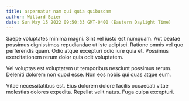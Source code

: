 ```yaml
---
title: aspernatur nam qui quia quibusdam
author: Willard Beier
date: Sun May 15 2022 09:50:33 GMT-0400 (Eastern Daylight Time)
---
```

Saepe voluptates minima magni. Sint vel iusto est numquam. Aut beatae possimus dignissimos repudiandae ut iste adipisci. Ratione omnis vel quo perferendis quam. Odio atque excepturi odio iure quia et. Possimus exercitationem rerum dolor quis odit voluptatem.

 Vel voluptas est voluptatem ut temporibus nesciunt possimus rerum. Deleniti dolorem non quod esse. Non eos nobis qui quas atque eum.

 Vitae necessitatibus est. Eius dolorem dolore facilis occaecati vitae molestias dolores expedita. Repellat velit natus. Fuga culpa excepturi.